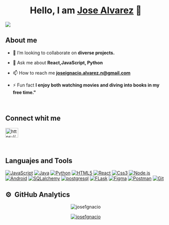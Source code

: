 <div align="center">
<h1 align="center">Hello, I am <a href="https://www.linkedin.com/in/jose-alvarez-nieto/">Jose Alvarez</a> 👋</h1>
</div>
<img src="https://res.cloudinary.com/dxaialbs0/image/upload/v1700580779/git%20hub/banner_github_r77lcm.png">

## About me

- 👯 I’m looking to collaborate on **diverse projects.**

- 💬 Ask me about **React,JavaScript, Python**

- 📫 How to reach me **joseignacio.alvarez.n@gmail.com**

- ⚡ Fun fact **I enjoy both watching movies and diving into books in my free time."**
</br>

## Connect whit me

<p align="left">
<a href="https://linkedin.com/in/https://www.linkedin.com/in/jose-alvarez-nieto/" target="blank"><img align="center" src="https://raw.githubusercontent.com/rahuldkjain/github-profile-readme-generator/master/src/images/icons/Social/linked-in-alt.svg" alt="https://www.linkedin.com/in/jose-alvarez-nieto/" height="30" width="40" /></a>
</p>
</br>

## Languajes and Tools

[![JavaScript](https://img.shields.io/badge/JavaScript-F7DF1E?style=for-the-badge&logo=javascript&logoColor=white&labelColor=101010)]()
[![Java](https://img.shields.io/badge/Java-007396?style=for-the-badge&logo=java&logoColor=white&labelColor=101010)]()
[![Python](https://img.shields.io/badge/python-3776AB?style=for-the-badge&logo=python&logoColor=white&labelColor=101010)]()
[![HTML5](https://img.shields.io/badge/Html5-E34F26?style=for-the-badge&logo=html5&logoColor=white&labelColor=101010)]()
[![React](https://img.shields.io/badge/React-61DAFB?style=for-the-badge&logo=react&logoColor=white&labelColor=101010)]()
[![Css3](https://img.shields.io/badge/Css3-1572B6?style=for-the-badge&logo=css3&logoColor=white&labelColor=101010)]()
[![Node.js](https://img.shields.io/badge/Node.Js-339933?style=for-the-badge&logo=node.js&logoColor=white&labelColor=101010)]()
[![Android](https://img.shields.io/badge/Android-3DDC84?style=for-the-badge&logo=android&logoColor=white&labelColor=101010)]()
[![SQLalchemy](https://img.shields.io/badge/sqlalchemy-D71F00?style=for-the-badge&logo=sqlalchemy&logoColor=white&labelColor=101010
)]()
[![postgresql](https://img.shields.io/badge/postgresql-4169E1?style=for-the-badge&logo=postgresql&logoColor=white&labelColor=101010)]()
[![FLask](https://img.shields.io/badge/flask-000000?style=for-the-badge&logo=flask&logoColor=white&labelColor=101010)]()
[![Figma](https://img.shields.io/badge/figma-F24E1E?style=for-the-badge&logo=figma&logoColor=white&labelColor=101010)]()
[![Postman](https://img.shields.io/badge/postman-FF6C37?style=for-the-badge&logo=postman&logoColor=white&labelColor=101010)]()
[![Git](https://img.shields.io/badge/git-F05032?style=for-the-badge&logo=git&logoColor=white&labelColor=101010)]()
</br>

## ⚙️ &nbsp;GitHub Analytics

<p align="center"><img align="center" src="https://github-readme-stats.vercel.app/api/top-langs?username=jose1gnacio&show_icons=true&locale=en&layout=compact" alt="jose1gnacio" /></p>

<p align="center"> <a href="https://github.com/ryo-ma/github-profile-trophy"><img src="https://github-profile-trophy.vercel.app/?username=jose1gnacio" alt="jose1gnacio" /></a> </p>



<!--
**Jose1gnacio/Jose1gnacio** is a ✨ _special_ ✨ repository because its `README.md` (this file) appears on your GitHub profile.

Here are some ideas to get you started:

- 🔭 I’m currently working on ...
- 🌱 I’m currently learning ...
- 👯 I’m looking to collaborate on ...
- 🤔 I’m looking for help with ...
- 💬 Ask me about ...
- 📫 How to reach me: ...
- 😄 Pronouns: ...
- ⚡ Fun fact: ...
<p>&nbsp;<img align="center" src="https://github-readme-stats.vercel.app/api?username=jose1gnacio&show_icons=true&locale=en" alt="jose1gnacio" /></p>

<p><img align="center" src="https://github-readme-streak-stats.herokuapp.com/?user=jose1gnacio&" alt="jose1gnacio" /></p>
-->
